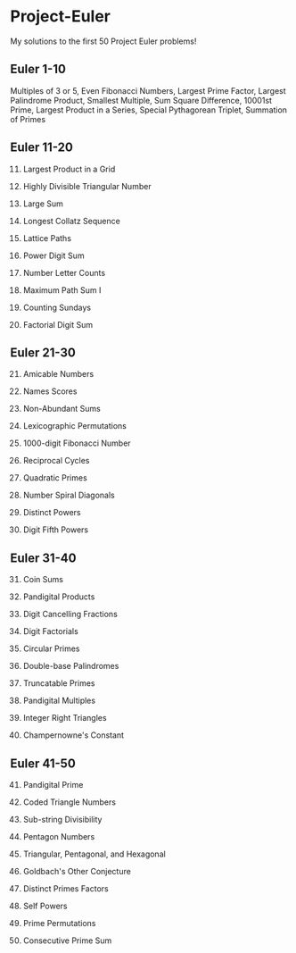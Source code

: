 # Project-Euler
My solutions to the first 50 Project Euler problems!

## Euler 1-10

Multiples of 3 or 5, Even Fibonacci Numbers, Largest Prime Factor, Largest Palindrome Product, 
Smallest Multiple, Sum Square Difference,	10001st Prime, Largest Product in a Series,	Special Pythagorean Triplet, 
Summation of Primes	

## Euler 11-20
11.	Largest Product in a Grid	

12.	Highly Divisible Triangular Number	

13.	Large Sum	

14.	Longest Collatz Sequence	

15.	Lattice Paths	

16.	Power Digit Sum	

17.	Number Letter Counts	

18.	Maximum Path Sum I	

19.	Counting Sundays	

20.	Factorial Digit Sum	

## Euler 21-30
21.	Amicable Numbers	

22.	Names Scores	

23.	Non-Abundant Sums	

24.	Lexicographic Permutations	

25.	1000-digit Fibonacci Number	

26.	Reciprocal Cycles	

27.	Quadratic Primes	

28.	Number Spiral Diagonals	

29.	Distinct Powers	

30.	Digit Fifth Powers	

## Euler 31-40
31.	Coin Sums	

32.	Pandigital Products	

33.	Digit Cancelling Fractions	

34.	Digit Factorials	

35.	Circular Primes	

36.	Double-base Palindromes	

37.	Truncatable Primes	

38.	Pandigital Multiples	

39.	Integer Right Triangles	

40.	Champernowne's Constant

## Euler 41-50
41.	Pandigital Prime	

42.	Coded Triangle Numbers	

43.	Sub-string Divisibility	

44.	Pentagon Numbers	

45.	Triangular, Pentagonal, and Hexagonal	

46.	Goldbach's Other Conjecture	

47.	Distinct Primes Factors	

48.	Self Powers	

49.	Prime Permutations	

50.	Consecutive Prime Sum
